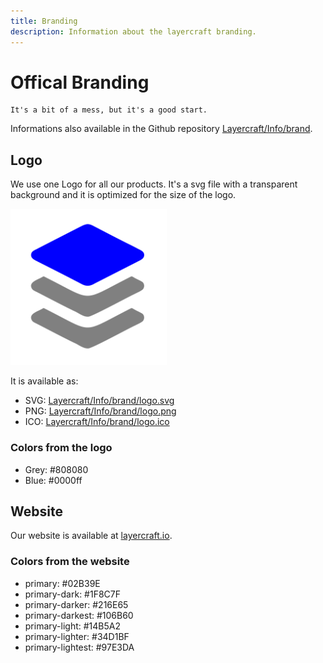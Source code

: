 ```yaml
---
title: Branding
description: Information about the layercraft branding.
---
```


# Offical Branding

```
It's a bit of a mess, but it's a good start.
```

Informations also available in the Github repository [Layercraft/Info/brand](https://github.com/Layercraft/Infos/tree/main/brand).

## Logo

We use one Logo for all our products.
It's a svg file with a transparent background and it is optimized for the size of the logo.

<img src="https://raw.githubusercontent.com/Layercraft/Infos/main/brand/logo.svg" alt="Layercraft Logo" height="250" width="250"/>

It is available as:
- SVG: [Layercraft/Info/brand/logo.svg](https://github.com/Layercraft/Infos/blob/main/brand/logo.svg)
- PNG: [Layercraft/Info/brand/logo.png](https://github.com/Layercraft/Infos/blob/main/brand/logo.png)
- ICO: [Layercraft/Info/brand/logo.ico](https://github.com/Layercraft/Infos/blob/main/brand/logo.ico)

### Colors from the logo
- Grey: #808080
- Blue: #0000ff

## Website

Our website is available at [layercraft.io](https://layercraft.io).

### Colors from the website
- primary: #02B39E
- primary-dark: #1F8C7F
- primary-darker: #216E65
- primary-darkest: #106B60
- primary-light: #14B5A2
- primary-lighter: #34D1BF
- primary-lightest: #97E3DA